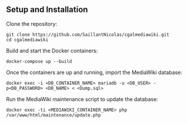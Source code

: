 ## Setup and Installation

Clone the repository:

```
git clone https://github.com/SaillantNicolas/cgalmediawiki.git
cd cgalmediawiki
```

Build and start the Docker containers:

```
docker-compose up --build
```

Once the containers are up and running, import the MediaWiki database:

```
docker exec -i <DB_CONTAINER_NAME> mariadb -u <DB_USER> -p<DB_PASSWORD> <DB_NAME> < <Dump.sql>
```

Run the MediaWiki maintenance script to update the database:

```
docker exec -ti <MEDIAWIKI_CONTAINER_NAME> php /var/www/html/maintenance/update.php
```